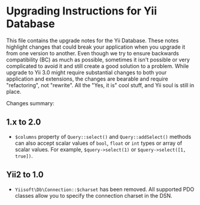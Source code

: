 # Upgrading Instructions for Yii Database

This file contains the upgrade notes for the Yii Database.
These notes highlight changes that could break your application when you upgrade it from one version to another.
Even though we try to ensure backwards compatibility (BC) as much as possible, sometimes
it isn't possible or very complicated to avoid it and still create a good solution to
a problem. While upgrade to Yii 3.0 might require substantial changes to both your application and extensions,
the changes are bearable and require "refactoring", not "rewrite".
All the "Yes, it is" cool stuff, and Yii soul is still in place.

Changes summary:

## 1.x to 2.0
* `$columns` property of `Query::select()` and `Query::addSelect()` methods can also accept scalar values of `bool`, 
  `float` or `int` types or array of scalar values. For example, `$query->select(1)` or `$query->select([1, true])`.

## Yii2 to 1.0
* `Yiisoft\Db\Connection::$charset` has been removed. All supported PDO classes allow you to specify the connection
  charset in the DSN.
